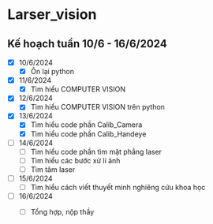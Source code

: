 # Larser_vision
## Kế hoạch tuần 10/6 - 16/6/2024
- [x] 10/6/2024
  - [x] Ôn lại python
- [x] 11/6/2024
  - [x] Tìm hiểu COMPUTER VISION
- [x] 12/6/2024
  - [x] Tìm hiểu COMPUTER VISION trên python
- [x] 13/6/2024
  - [x] Tìm hiểu code phần Calib_Camera
  - [x] Tìm hiểu code phần Calib_Handeye
- [ ] 14/6/2024
  - [ ] Tìm hiểu code phần tìm mặt phẳng laser
  - [ ] Tìm hiểu các bước xử lí ảnh
  - [ ] Tìm tâm laser
- [ ] 15/6/2024
  - [ ] Tìm hiểu cách viết thuyết minh nghiêng cứu khoa học
- [ ] 16/6/2024
  - [ ] Tổng hợp, nộp thầy
        
